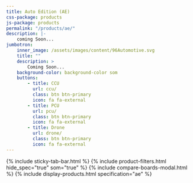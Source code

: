 ```yaml
---
title: Auto Edition (AE)
css-package: products
js-package: products
permalink: "/products/ae/"
description: |-
    coming Soon...
jumbotron:
    inner_image: /assets/images/content/96Automotive.svg
    title: ""
    description: >
        Coming Soon...
    background-color: background-color som
    buttons:
        - title: CCU
          url: ccu/
          class: btn btn-primary
          icon: fa fa-external
        - title: PCU
          url: pcu/
          class: btn btn-primary
          icon: fa fa-external
        - title: Drone
          url: drone/
          class: btn btn-primary
          icon: fa fa-external
---
```

{% include sticky-tab-bar.html %}
{% include product-filters.html hide_spec="true" som="true" %}
{% include compare-boards-modal.html %}
{% include display-products.html specification="ae" %}
